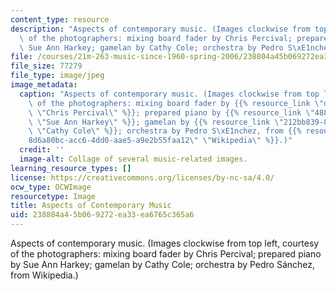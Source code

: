 ```yaml
---
content_type: resource
description: "Aspects of contemporary music. (Images clockwise from top left, courtesy\
  \ of the photographers: mixing board fader by Chris Percival; prepared piano by\
  \ Sue Ann Harkey; gamelan by Cathy Cole; orchestra by Pedro S\xE1nchez, from Wikipedia.)"
file: /courses/21m-263-music-since-1960-spring-2006/238804a45b069272ea33ea6765c365a6_21m-263s06.jpg
file_size: 77279
file_type: image/jpeg
image_metadata:
  caption: "Aspects of contemporary music. (Images clockwise from top left, courtesy\
    \ of the photographers: mixing board fader by {{% resource_link \"de5db66a-3bb6-4f8e-ae9d-809bd89eabb5\"\
    \ \"Chris Percival\" %}}; prepared piano by {{% resource_link \"4888e9ca-dbe1-4251-bc00-d704fcdb463c\"\
    \ \"Sue Ann Harkey\" %}}; gamelan by {{% resource_link \"212bb839-8ef7-471b-8815-204acc444d9a\"\
    \ \"Cathy Cole\" %}}; orchestra by Pedro S\xE1nchez, from {{% resource_link \"\
    8d6a80bc-acc6-4dd0-aae5-a9e2b55faa12\" \"Wikipedia\" %}}.)"
  credit: ''
  image-alt: Collage of several music-related images.
learning_resource_types: []
license: https://creativecommons.org/licenses/by-nc-sa/4.0/
ocw_type: OCWImage
resourcetype: Image
title: Aspects of Contemporary Music
uid: 238804a4-5b06-9272-ea33-ea6765c365a6
---
```

Aspects of contemporary music. (Images clockwise from top left, courtesy of the photographers: mixing board fader by Chris Percival; prepared piano by Sue Ann Harkey; gamelan by Cathy Cole; orchestra by Pedro Sánchez, from Wikipedia.)